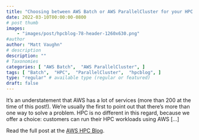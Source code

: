 ```yaml
---
title: "Choosing between AWS Batch or AWS ParallelCluster for your HPC Workloads"
date: 2022-03-10T00:00:00-0800
# post thumb
images:
    - "images/post/hpcblog-78-header-1260x630.png"
#author
author: "Matt Vaughn"
# description
description: ""
# Taxonomies
categories: [ "AWS Batch",  "AWS ParallelCluster", ]
tags: [ "Batch",  "HPC",  "ParallelCluster",  "hpcblog", ]
type: "regular" # available type (regular or featured)
draft: false
---
```


It’s an understatement that AWS has a lot of services (more than 200 at the time of this post!). We’re usually the first to point out that there’s more than one way to solve a problem. HPC is no different in this regard, because we offer a choice: customers can run their HPC workloads using AWS […]

Read the full post at the [AWS HPC Blog](https://aws.amazon.com/blogs/hpc/choosing-between-batch-or-parallelcluster-for-hpc/).

